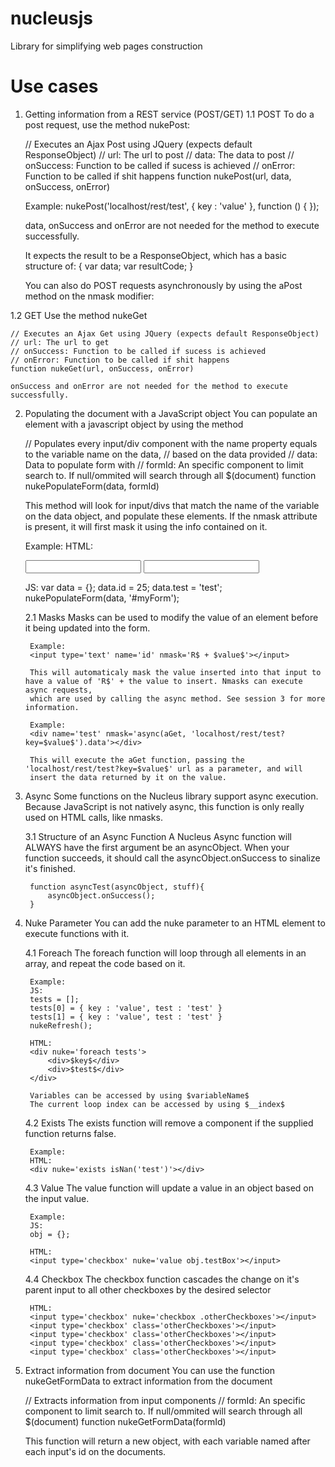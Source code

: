 # nucleusjs
Library for simplifying web pages construction



# Use cases

1. Getting information from a REST service (POST/GET)
1.1 POST
	To do a post request, use the method nukePost:

	// Executes an Ajax Post using JQuery (expects default ResponseObject)
	// url: The url to post
	// data: The data to post
	// onSuccess: Function to be called if sucess is achieved
	// onError: Function to be called if shit happens
	function nukePost(url, data, onSuccess, onError)

	Example:
	nukePost('localhost/rest/test', { key : 'value' }, function () { });

	data, onSuccess and onError are not needed for the method to execute successfully.

	It expects the result to be a ResponseObject, which has a basic structure of:
	{
		var data;
		var resultCode;
	}

	You can also do POST requests asynchronously by using the aPost method on the nmask modifier:
	<div nmask='async(aPost, "localhost/rest/test).data"' name='test'></div>

1.2 GET
	Use the method nukeGet

	// Executes an Ajax Get using JQuery (expects default ResponseObject)
	// url: The url to get
	// onSuccess: Function to be called if sucess is achieved
	// onError: Function to be called if shit happens
	function nukeGet(url, onSuccess, onError) 

	onSuccess and onError are not needed for the method to execute successfully.


2. Populating the document with a JavaScript object
	You can populate an element with a javascript object by using the method
	
	// Populates every input/div component with the name property equals to the variable name on the data, 
	// based on the data provided
	//  data: Data to populate form with
	//  formId: An specific component to limit search to. If null/ommited will search through all $(document)
	function nukePopulateForm(data, formId) 

	This method will look for input/divs that match the name of the variable on the data object, and populate these elements.
	If the nmask attribute is present, it will first mask it using the info contained on it.

	Example:
	HTML:
	<div id='myForm'>
		<input type='numeric' name='id'></input>
		<input type='text' name='test'></input>
	</div>

	JS:
	var data = {};
	data.id = 25;
	data.test = 'test';
	nukePopulateForm(data, '#myForm');



	2.1 Masks
		Masks can be used to modify the value of an element before it being updated into the form.

		Example:
		<input type='text' name='id' nmask='R$ + $value$'></input>

		This will automaticaly mask the value inserted into that input to have a value of 'R$' + the value to insert. Nmasks can execute async requests,
		which are used by calling the async method. See session 3 for more information.

		Example:
		<div name='test' nmask='async(aGet, 'localhost/rest/test?key=$value$').data'></div>

		This will execute the aGet function, passing the 'localhost/rest/test?key=$value$' url as a parameter, and will
		insert the data returned by it on the value.

3. Async
	Some functions on the Nucleus library support async execution. 
	Because JavaScript is not natively async, this function is only really used on HTML calls, like nmasks.

	3.1 Structure of an Async Function
		A Nucleus Async function will ALWAYS have the first argument be an asyncObject.
		When your function succeeds, it should call the asyncObject.onSuccess to sinalize it's finished.

		function asyncTest(asyncObject, stuff){
			asyncObject.onSuccess();
		}


4. Nuke Parameter
	You can add the nuke parameter to an HTML element to execute functions with it. 

	4.1 Foreach
		The foreach function will loop through all elements in an array, and repeat the code based on it.

		Example:
		JS:
		tests = [];
		tests[0] = { key : 'value', test : 'test' }
		tests[1] = { key : 'value', test : 'test' }
		nukeRefresh();

		HTML:
		<div nuke='foreach tests'>
			<div>$key$</div>
			<div>$test$</div>
		</div>

		Variables can be accessed by using $variableName$
		The current loop index can be accessed by using $__index$

	4.2 Exists
		The exists function will remove a component if the supplied function returns false.

		Example:
		HTML:
		<div nuke='exists isNan('test')'></div>

	4.3 Value
		The value function will update a value in an object based on the input value.

		Example:
		JS:
		obj = {};

		HTML:
		<input type='checkbox' nuke='value obj.testBox'></input>

	4.4 Checkbox
		The checkbox function cascades the change on it's parent input to all other checkboxes by the desired selector


		HTML:
		<input type='checkbox' nuke='checkbox .otherCheckboxes'></input>
		<input type='checkbox' class='otherCheckboxes'></input>
		<input type='checkbox' class='otherCheckboxes'></input>
		<input type='checkbox' class='otherCheckboxes'></input>
		<input type='checkbox' class='otherCheckboxes'></input>


5. Extract information from document
	You can use the function nukeGetFormData to extract information from the document

	// Extracts information from input components
	// formId: An specific component to limit search to. If null/ommited will search through all $(document)
	function nukeGetFormData(formId)

	This function will return a new object, with each variable named after each input's id on the documents.